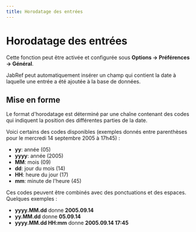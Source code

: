 ```yaml
---
title: Horodatage des entrées
---
```


# Horodatage des entrées

Cette fonction peut être activée et configurée sous **Options → Préférences → Général**.

JabRef peut automatiquement insérer un champ qui contient la date à laquelle une entrée a été ajoutée à la base de données.

## Mise en forme

Le format d'horodatage est déterminé par une chaîne contenant des codes qui indiquent la position des différentes parties de la date.

Voici certains des codes disponibles (exemples donnés entre parenthèses pour le mercredi 14 septembre 2005 à 17h45) :

-   **yy**: année (05)
-   **yyyy**: année (2005)
-   **MM**: mois (09)
-   **dd**: jour du mois (14)
-   **HH**: heure du jour (17)
-   **mm**: minute de l'heure (45)

Ces codes peuvent être combinés avec des ponctuations et des espaces. Quelques exemples :

-   **yyyy.MM.dd** donne **2005.09.14**
-   **yy.MM.dd** donne **05.09.14**
-   **yyyy.MM.dd HH:mm** donne **2005.09.14 17:45**

